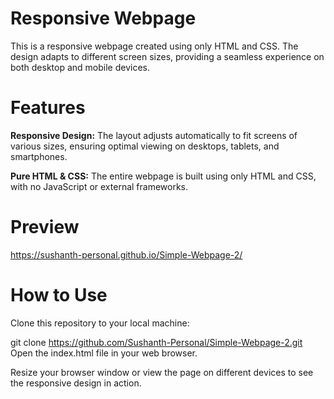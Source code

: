 # Responsive Webpage
This is a responsive webpage created using only HTML and CSS. The design adapts to different screen sizes, providing a seamless experience on both desktop and mobile devices.

# Features
**Responsive Design:** The layout adjusts automatically to fit screens of various sizes, ensuring optimal viewing on desktops, tablets, and smartphones.


**Pure HTML & CSS:** The entire webpage is built using only HTML and CSS, with no JavaScript or external frameworks.

# Preview
https://sushanth-personal.github.io/Simple-Webpage-2/

# How to Use
Clone this repository to your local machine:

git clone https://github.com/Sushanth-Personal/Simple-Webpage-2.git
Open the index.html file in your web browser.

Resize your browser window or view the page on different devices to see the responsive design in action.
